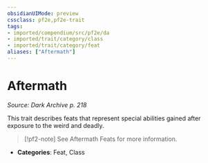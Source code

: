 ```yaml
---
obsidianUIMode: preview
cssclass: pf2e,pf2e-trait
tags:
- imported/compendium/src/pf2e/da
- imported/trait/category/class
- imported/trait/category/feat
aliases: ["Aftermath"]
---
```

# Aftermath  
*Source: Dark Archive p. 218*  

This trait describes feats that represent special abilities gained after exposure to the weird and deadly.

> [!pf2-note]
> See Aftermath Feats for more information.

- **Categories**: Feat, Class